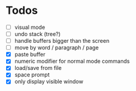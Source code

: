 # Todos

- [ ] visual mode
- [ ] undo stack (tree?)
- [ ] handle buffers bigger than the screen
- [ ] move by word / paragraph / page
- [x] paste buffer
- [x] numeric modifier for normal mode commands
- [x] load/save from file
- [x] space prompt
- [x] only display visible window
